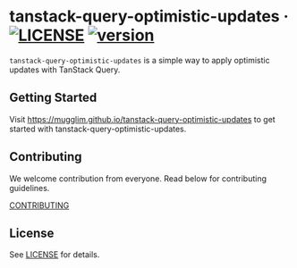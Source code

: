 # tanstack-query-optimistic-updates · [![LICENSE](https://img.shields.io/badge/license-MIT-blue)](./LICENSE) [![version](https://img.shields.io/npm/v/tanstack-query-optimistic-updates?color=blue&logo=npm)](https://www.npmjs.com/package/tanstack-query-optimistic-updates)

`tanstack-query-optimistic-updates` is a simple way to apply optimistic updates with TanStack Query.

## Getting Started

Visit https://mugglim.github.io/tanstack-query-optimistic-updates to get started with tanstack-query-optimistic-updates.

## Contributing

We welcome contribution from everyone. Read below for contributing guidelines.

[CONTRIBUTING](./CONTRIBUTING.md)

## License

See [LICENSE](./LICENSE) for details.
